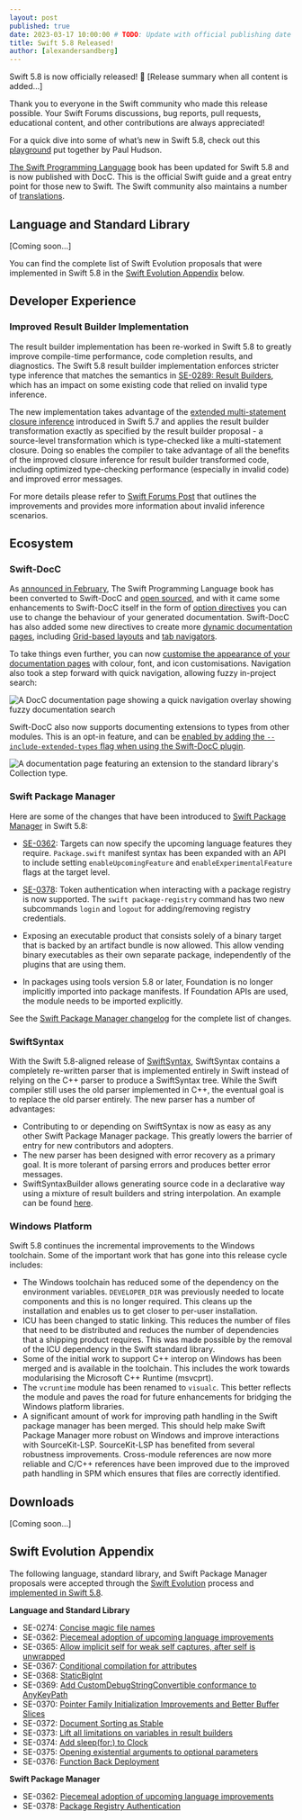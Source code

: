 ```yaml
---
layout: post
published: true
date: 2023-03-17 10:00:00 # TODO: Update with official publishing date
title: Swift 5.8 Released!
author: [alexandersandberg]
---
```


Swift 5.8 is now officially released! 🎉 [Release summary when all content is added...]

Thank you to everyone in the Swift community who made this release possible. Your Swift Forums discussions, bug reports, pull requests, educational content, and other contributions are always appreciated!

For a quick dive into some of what’s new in Swift 5.8, check out this [playground](https://github.com/twostraws/whats-new-in-swift-5-8) put together by Paul Hudson.

[The Swift Programming Language](https://docs.swift.org/swift-book/documentation/the-swift-programming-language/) book has been updated for Swift 5.8 and is now published with DocC. This is the official Swift guide and a great entry point for those new to Swift. The Swift community also maintains a number of [translations](/documentation/#translations).

## Language and Standard Library

[Coming soon...]

You can find the complete list of Swift Evolution proposals that were implemented in Swift 5.8 in the [Swift Evolution Appendix](#swift-evolution-appendix) below.

## Developer Experience

### Improved Result Builder Implementation

The result builder implementation has been re-worked in Swift 5.8 to greatly improve compile-time performance, code completion results, and diagnostics. The Swift 5.8 result builder implementation enforces stricter type inference that matches the semantics in [SE-0289: Result Builders](https://github.com/apple/swift-evolution/blob/main/proposals/0289-result-builders.md), which has an impact on some existing code that relied on invalid type inference.

The new implementation takes advantage of the [extended multi-statement closure inference](https://github.com/apple/swift-evolution/blob/main/proposals/0326-extending-multi-statement-closure-inference.md) introduced in Swift 5.7 and applies the result builder transformation exactly as specified by the result builder proposal - a source-level transformation which is type-checked like a multi-statement closure. Doing so enables the compiler to take advantage of all the benefits of the improved closure inference for result builder transformed code, including optimized type-checking performance (especially in invalid code) and improved error messages.

For more details please refer to [Swift Forums Post](https://forums.swift.org/t/improved-result-builder-implementation-in-swift-5-8/63192) that outlines the improvements and provides more information about invalid inference scenarios.

## Ecosystem

### Swift-DocC

As [announced in February](https://www.swift.org/blog/tspl-on-docc/), The Swift Programming Language book has been converted to Swift-DocC and [open sourced](https://github.com/apple/swift-book), and with it came some enhancements to Swift-DocC itself in the form of [option directives](https://www.swift.org/documentation/docc/options) you can use to change the behaviour of your generated documentation. Swift-DocC has also added some new directives to create more [dynamic documentation pages](https://www.swift.org/documentation/docc/api-reference-syntax#creating-custom-page-layouts), including [Grid-based layouts](https://www.swift.org/documentation/docc/row) and [tab navigators](https://www.swift.org/documentation/docc/tab).

To take things even further, you can now [customise the appearance of your documentation pages](https://www.swift.org/documentation/docc/customizing-the-appearance-of-your-documentation-pages) with colour, font, and icon customisations. Navigation also took a step forward with quick navigation, allowing fuzzy in-project search:

![A DocC documentation page showing a quick navigation overlay showing fuzzy documentation search](/assets/images/5.8-blog/docc-fuzzy-search.png)

Swift-DocC also now supports documenting extensions to types from other modules. This is an opt-in feature, and can be [enabled by adding the `--include-extended-types` flag when using the Swift-DocC plugin](https://apple.github.io/swift-docc-plugin/documentation/swiftdoccplugin/generating-documentation-for-extended-types).

![A documentation page featuring an extension to the standard library's Collection type.](/assets/images/5.8-blog/docc-extended-type.png)

### Swift Package Manager

Here are some of the changes that have been introduced to [Swift Package Manager](https://github.com/apple/swift-package-manager) in Swift 5.8:

- [SE-0362](https://github.com/apple/swift-evolution/blob/main/proposals/0362-piecemeal-future-features.md): Targets can now specify the upcoming language features they require. `Package.swift` manifest syntax has been expanded with an API to include setting `enableUpcomingFeature` and `enableExperimentalFeature` flags at the target level.

- [SE-0378](https://github.com/apple/swift-evolution/blob/main/proposals/0378-package-registry-auth.md): Token authentication when interacting with a package registry is now supported. The `swift package-registry` command has two new subcommands `login` and `logout` for adding/removing registry credentials.

- Exposing an executable product that consists solely of a binary target that is backed by an artifact bundle is now allowed. This allow vending binary executables as their own separate package, independently of the plugins that are using them.

- In packages using tools version 5.8 or later, Foundation is no longer implicitly imported into package manifests. If Foundation APIs are used, the module needs to be imported explicitly.

See the [Swift Package Manager changelog](https://github.com/apple/swift-package-manager/blob/main/CHANGELOG.md#swift-58) for the complete list of changes.

### SwiftSyntax

With the Swift 5.8-aligned release of [SwiftSyntax](https://github.com/apple/swift-syntax), SwiftSyntax contains a completely re-written parser that is implemented entirely in Swift instead of relying on the C++ parser to produce a SwiftSyntax tree. While the Swift compiler still uses the old parser implemented in C++, the eventual goal is to replace the old parser entirely. The new parser has a number of advantages:

- Contributing to or depending on SwiftSyntax is now as easy as any other Swift Package Manager package. This greatly lowers the barrier of entry for new contributors and adopters.
- The new parser has been designed with error recovery as a primary goal. It is more tolerant of parsing errors and produces better error messages.
- SwiftSyntaxBuilder allows generating source code in a declarative way using a mixture of result builders and string interpolation. An example can be found [here](https://github.com/apple/swift-syntax/blob/release/5.8/Examples/CodeGenerationUsingSwiftSyntaxBuilder.swift).

### Windows Platform

Swift 5.8 continues the incremental improvements to the Windows toolchain. Some of the important work that has gone into this release cycle includes:

- The Windows toolchain has reduced some of the dependency on the environment variables. `DEVELOPER_DIR` was previously needed to locate components and this is no longer required. This cleans up the installation and enables us to get closer to per-user installation.
- ICU has been changed to static linking. This reduces the number of files that need to be distributed and reduces the number of dependencies that a shipping product requires. This was made possible by the removal of the ICU dependency in the Swift standard library.
- Some of the initial work to support C++ interop on Windows has been merged and is available in the toolchain. This includes the work towards modularising the Microsoft C++ Runtime (msvcprt).
- The `vcruntime` module has been renamed to `visualc`. This better reflects the module and paves the road for future enhancements for bridging the Windows platform libraries.
- A significant amount of work for improving path handling in the Swift package manager has been merged. This should help make Swift Package Manager more robust on Windows and improve interactions with SourceKit-LSP.
SourceKit-LSP has benefited from several robustness improvements. Cross-module references are now more reliable and C/C++ references have been improved due to the improved path handling in SPM which ensures that files are correctly identified.

## Downloads

[Coming soon...]

## Swift Evolution Appendix

The following language, standard library, and Swift Package Manager proposals were accepted through the [Swift Evolution](https://github.com/apple/swift-evolution) process and [implemented in Swift 5.8](https://apple.github.io/swift-evolution/#?version=5.8).

**Language and Standard Library**

- SE-0274: [Concise magic file names](https://github.com/apple/swift-evolution/blob/main/proposals/0274-magic-file.md)
- SE-0362: [Piecemeal adoption of upcoming language improvements](https://github.com/apple/swift-evolution/blob/main/proposals/0362-piecemeal-future-features.md)
- SE-0365: [Allow implicit self for weak self captures, after self is unwrapped](https://github.com/apple/swift-evolution/blob/main/proposals/0365-implicit-self-weak-capture.md)
- SE-0367: [Conditional compilation for attributes](https://github.com/apple/swift-evolution/blob/main/proposals/0367-conditional-attributes.md)
- SE-0368: [StaticBigInt](https://github.com/apple/swift-evolution/blob/main/proposals/0368-staticbigint.md)
- SE-0369: [Add CustomDebugStringConvertible conformance to AnyKeyPath](https://github.com/apple/swift-evolution/blob/main/proposals/0369-add-customdebugdescription-conformance-to-anykeypath.md)
- SE-0370: [Pointer Family Initialization Improvements and Better Buffer Slices](https://github.com/apple/swift-evolution/blob/main/proposals/0370-pointer-family-initialization-improvements.md)
- SE-0372: [Document Sorting as Stable](https://github.com/apple/swift-evolution/blob/main/proposals/0372-document-sorting-as-stable.md)
- SE-0373: [Lift all limitations on variables in result builders](https://github.com/apple/swift-evolution/blob/main/proposals/0373-vars-without-limits-in-result-builders.md)
- SE-0374: [Add sleep(for:) to Clock](https://github.com/apple/swift-evolution/blob/main/proposals/0374-clock-sleep-for.md)
- SE-0375: [Opening existential arguments to optional parameters](https://github.com/apple/swift-evolution/blob/main/proposals/0375-opening-existential-optional.md)
- SE-0376: [Function Back Deployment](https://github.com/apple/swift-evolution/blob/main/proposals/0376-function-back-deployment.md)

**Swift Package Manager**

- SE-0362: [Piecemeal adoption of upcoming language improvements](https://github.com/apple/swift-evolution/blob/main/proposals/0362-piecemeal-future-features.md)
- SE-0378: [Package Registry Authentication](https://github.com/apple/swift-evolution/blob/main/proposals/0378-package-registry-auth.md)
